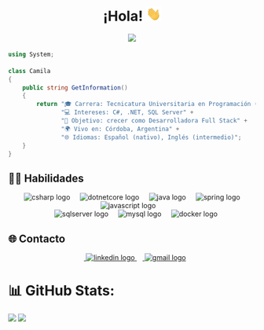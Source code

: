<h1 align="center">¡Hola! <img src="https://raw.githubusercontent.com/ABSphreak/ABSphreak/master/gifs/Hi.gif" width="30px"> </h1>
 

<p align="center">
  <a href="https://github.com/DenverCoder1/readme-typing-svg">
    <img src="https://readme-typing-svg.herokuapp.com?lines=Estudiante+de+Programación;Desarrolladora+Fullstack+en+progreso&center=true&width=500&height=50">
  </a>
</p>

```csharp
using System;

class Camila
{
    public string GetInformation()
    {
        return "🎓 Carrera: Tecnicatura Universitaria en Programación (UTN)" +
               "💻 Intereses: C#, .NET, SQL Server" +
               "🌱 Objetivo: crecer como Desarrolladora Full Stack" +
               "🌍 Vivo en: Córdoba, Argentina" +
               "🌐 Idiomas: Español (nativo), Inglés (intermedio)";
    }
}
```

## 👩‍💻 Habilidades  

<div align="center">
 <img width="12" />
  <img src="https://cdn.jsdelivr.net/gh/devicons/devicon/icons/csharp/csharp-original.svg" height="40" alt="csharp logo" />
   <img width="12" />
  <img src="https://cdn.jsdelivr.net/gh/devicons/devicon/icons/dotnetcore/dotnetcore-original.svg" height="40" alt="dotnetcore logo"  />
   <img width="12" />
  <img src="https://cdn.jsdelivr.net/gh/devicons/devicon/icons/java/java-original.svg" height="40" alt="java logo" />
  <img width="12" />
  <img src="https://cdn.jsdelivr.net/gh/devicons/devicon/icons/spring/spring-original.svg" height="40" alt="spring logo" /> 
 <img width="12" />
   <img src="https://cdn.jsdelivr.net/gh/devicons/devicon/icons/javascript/javascript-plain.svg" height="40" alt="javascript logo"  />
   <img width="12" />
</div>
<div align="center"> 
 <img width="12" />
  <img src="https://cdn.jsdelivr.net/gh/devicons/devicon/icons/microsoftsqlserver/microsoftsqlserver-plain.svg" height="40" alt="sqlserver logo" />
 <img width="12" /> 
  <img src="https://cdn.jsdelivr.net/gh/devicons/devicon/icons/mysql/mysql-original.svg" height="40" alt="mysql logo" /> 
  <img width="12" /> 
  <img src="https://cdn.jsdelivr.net/gh/devicons/devicon/icons/docker/docker-plain.svg" height="40" alt="docker logo"  />

</div>




## 🌐 Contacto  

<div align="center">
  <a href="https://www.linkedin.com/in/camilamartindev" target="_blank">
     <img width="12" />
    <img src="https://cdn.jsdelivr.net/gh/devicons/devicon/icons/linkedin/linkedin-original.svg" height="30" alt="linkedin logo" />
  </a>
  <a href="mailto:camilamartin1403@gmail.com">
     <img width="12" />
    <img src="https://upload.wikimedia.org/wikipedia/commons/4/4e/Gmail_Icon.png" height="30" alt="gmail logo" />
  </a>
</div>

# 📊 GitHub Stats:
![](https://github-readme-stats.vercel.app/api?username=camilaMartin14&theme=vue&hide_border=false&include_all_commits=false&count_private=false)
![](https://github-readme-stats.vercel.app/api/top-langs/?username=camilaMartin14&theme=vue&hide_border=false&include_all_commits=true&count_private=false&layout=compact)



